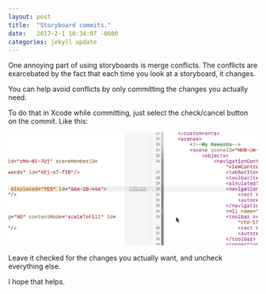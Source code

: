 ```yaml
---
layout: post
title:  "Storyboard commits."
date:   2017-2-1 10:34:07 -0600
categories: jekyll update
---
```


One annoying part of using storyboards is merge conflicts. The conflicts are exarcebated by the fact that each time you look at a storyboard, it changes.

You can help avoid conflicts by only committing the changes you actually need. 

To do that in Xcode while committing, just select the check/cancel button on the commit. Like this:

![Storyboard commit](/img/storyboard-commit.gif)

Leave it checked for the changes you actually want, and uncheck everything else.

I hope that helps.
